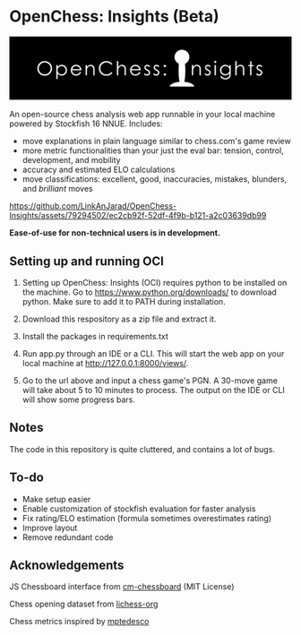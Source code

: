 # OpenChess: Insights (Beta)

<img src='Logo.png'>

An open-source chess analysis web app runnable in your local machine powered by Stockfish 16 NNUE. Includes:
- move explanations in plain language similar to chess.com's game review
- more metric functionalities than your just the eval bar: tension, control, development, and mobility
- accuracy and estimated ELO calculations
- move classifications: excellent, good, inaccuracies, mistakes, blunders, and *brilliant* moves

https://github.com/LinkAnJarad/OpenChess-Insights/assets/79294502/ec2cb92f-52df-4f9b-b121-a2c03639db99

**Ease-of-use for non-technical users is in development.**

## Setting up and running OCI

1. Setting up OpenChess: Insights (OCI) requires python to be installed on the machine. Go to https://www.python.org/downloads/ to download python. Make sure to add it to PATH during installation.

2. Download this respository as a zip file and extract it.

3. Install the packages in requirements.txt

4. Run app.py through an IDE or a CLI. This will start the web app on your local machine at http://127.0.0.1:8000/views/.

5. Go to the url above and input a chess game's PGN. A 30-move game will take about 5 to 10 minutes to process. The output on the IDE or CLI will show some progress bars.

## Notes
The code in this repository is quite cluttered, and contains a lot of bugs.

## To-do
- Make setup easier
- Enable customization of stockfish evaluation for faster analysis
- Fix rating/ELO estimation (formula sometimes overestimates rating)
- Improve layout
- Remove redundant code

## Acknowledgements

JS Chessboard interface from [cm-chessboard](https://github.com/shaack/cm-chessboard) (MIT License)

Chess opening dataset from [lichess-org](https://github.com/lichess-org/chess-openings)

Chess metrics inspired by [mptedesco](https://github.com/mptedesco/python-chess-analysis/tree/master?tab=GPL-3.0-1-ov-file)
